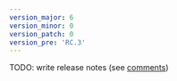 ```yaml
---
version_major: 6
version_minor: 0
version_patch: 0
version_pre: 'RC.3'
---
```


TODO: write release notes (see [comments](https://github.com/leihs/leihs/pull/962))
